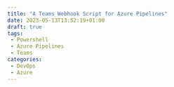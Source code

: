 ```yaml
---
title: "A Teams Webhook Script for Azure Pipelines"
date: 2023-05-13T13:52:19+01:00
draft: true
tags:
 - Powershell
 - Azure Pipelines
 - Teams
categories:
 - DevOps
 - Azure
---
```




